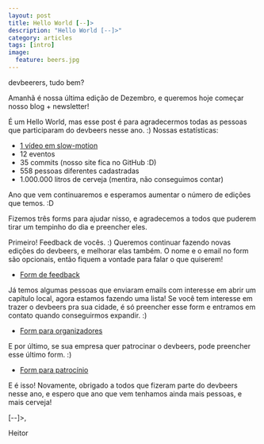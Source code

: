 ```yaml
---
layout: post
title: Hello World [--]>
description: "Hello World [--]>"
category: articles
tags: [intro]
image:
  feature: beers.jpg
---
```


devbeerers, tudo bem?

Amanhã é nossa última edição de Dezembro, e queremos hoje começar nosso blog + newsletter!

É um Hello World, mas esse post é para agradecermos todas as pessoas que participaram do devbeers nesse ano. :) Nossas estatísticas:

- [1 vídeo em slow-motion](https://www.youtube.com/watch?v=ZtWCm8Tb_Zg)
- 12 eventos
- 35 commits (nosso site fica no GitHub :D)
- 558 pessoas diferentes cadastradas
- 1.000.000 litros de cerveja (mentira, não conseguimos contar)

Ano que vem continuaremos e esperamos aumentar o número de edições que temos. :D

Fizemos três forms para ajudar nisso, e agradecemos a todos que puderem tirar um tempinho do dia e preencher eles.

Primeiro! Feedback de vocês. :) Queremos continuar fazendo novas edições do devbeers, e melhorar elas também. O nome e o email no form são opcionais, então fiquem a vontade para falar o que quiserem!

* [Form de feedback](https://heitortsergent.typeform.com/to/jnzWDn)

Já temos algumas pessoas que enviaram emails com interesse em abrir um capítulo local, agora estamos fazendo uma lista! Se você tem interesse em trazer o devbeers pra sua cidade, é só preencher esse form e entramos em contato quando conseguirmos expandir. :)

* [Form para organizadores](https://heitortsergent.typeform.com/to/GZHliE)

E por último, se sua empresa quer patrocinar o devbeers, pode preencher esse último form. :)

* [Form para patrocínio](https://heitortsergent.typeform.com/to/uqVkpX)

E é isso! Novamente, obrigado a todos que fizeram parte do devbeers nesse ano, e espero que ano que vem tenhamos ainda mais pessoas, e mais cerveja!

[--]>,

Heitor